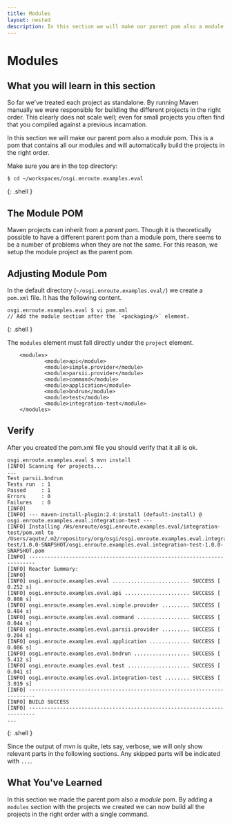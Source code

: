 ```yaml
---
title: Modules
layout: nested
description: In this section we will make our parent pom also a module pom
---
```

# Modules

## What you will learn in this section

So far we've treated each project as standalone. By running Maven manually we
were responsible for building the different projects in the right order. This
clearly does not scale well; even for small projects you often find that you
compiled against a previous incarnation. 

In this section we will make our parent pom also a _module_ pom. This is a pom
that contains all our modules and will automatically build the projects in the
right order. 

Make sure you are in the top directory:

	$ cd ~/workspaces/osgi.enroute.examples.eval
{: .shell }

## The Module POM

Maven projects can inherit from a _parent pom_. Though it is theoretically
possible to have a different parent pom than a module pom, there seems to be a number
of problems when they are not the same. For this reason, we setup the 
module project as the parent pom.  

## Adjusting Module Pom

In the default directory (`~/osgi.enroute.examples.eval/`) we create a `pom.xml`
file. It has the following content.

	osgi.enroute.examples.eval $ vi pom.xml
	// Add the module section after the `<packaging/>` element.
{: .shell } 

The `modules` element must fall directly under the `project` element.
	
		<modules>
				<module>api</module>
				<module>simple.provider</module>
				<module>parsii.provider</module>
				<module>command</module>
				<module>application</module>
				<module>bndrun</module>
				<module>test</module>
				<module>integration-test</module>
		</modules>


## Verify

After you created the pom.xml file you should verify that it all is ok.

	osgi.enroute.examples.eval $ mvn install
	[INFO] Scanning for projects...
	...
	Test parsii.bndrun
	Tests run  : 1
	Passed     : 1
	Errors     : 0
	Failures   : 0
	[INFO] 
	[INFO] --- maven-install-plugin:2.4:install (default-install) @ osgi.enroute.examples.eval.integration-test ---
	[INFO] Installing /Ws/enroute/osgi.enroute.examples.eval/integration-test/pom.xml to /Users/aqute/.m2/repository/org/osgi/osgi.enroute.examples.eval.integration-test/1.0.0-SNAPSHOT/osgi.enroute.examples.eval.integration-test-1.0.0-SNAPSHOT.pom
	[INFO] ------------------------------------------------------------------------
	[INFO] Reactor Summary:
	[INFO] 
	[INFO] osgi.enroute.examples.eval ......................... SUCCESS [  0.252 s]
	[INFO] osgi.enroute.examples.eval.api ..................... SUCCESS [  0.808 s]
	[INFO] osgi.enroute.examples.eval.simple.provider ......... SUCCESS [  0.484 s]
	[INFO] osgi.enroute.examples.eval.command ................. SUCCESS [  0.044 s]
	[INFO] osgi.enroute.examples.eval.parsii.provider ......... SUCCESS [  0.204 s]
	[INFO] osgi.enroute.examples.eval.application ............. SUCCESS [  0.086 s]
	[INFO] osgi.enroute.examples.eval.bndrun .................. SUCCESS [  5.412 s]
	[INFO] osgi.enroute.examples.eval.test .................... SUCCESS [  0.041 s]
	[INFO] osgi.enroute.examples.eval.integration-test ........ SUCCESS [  3.019 s]
	[INFO] ------------------------------------------------------------------------
	[INFO] BUILD SUCCESS
	[INFO] ------------------------------------------------------------------------
	...
{: .shell }

Since the output of mvn is quite, lets say, verbose, we will only show relevant parts in the
following sections. Any skipped parts will be indicated with `...`.

## What You've Learned

In this section we made the parent pom also a _module_ pom. By adding a `modules` 
section with the projects we created we can now build all the projects in the right
order with a single command. 
 